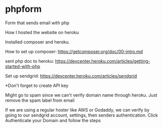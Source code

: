 # phpform

Form that sends email with php

How I hosted the website on heroku

Installed composer and heroku.

How to set up composer: https://getcomposer.org/doc/00-intro.md

sent php doc to heroku: https://devcenter.heroku.com/articles/getting-started-with-php

Set up sendgrid: https://devcenter.heroku.com/articles/sendgrid

*Don't forget to create API key

Might go to spam since we can't verify domain name through heroku. Just remove the spam label from email

If we are using a regular hoster like AWS or Godaddy, we can verify by going to our sendgrid account, settings, then senders authentication. Click Authenticate your Domain and follow the steps
